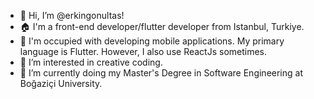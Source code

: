 - 👋 Hi, I’m @erkingonultas!
- 🏠 I'm a front-end developer/flutter developer  from Istanbul, Turkiye.
- 📜 I'm occupied with developing mobile applications. My primary language is Flutter. However, I also use ReactJs sometimes.
- 👀 I’m interested in creative coding.
- 🌱 I’m currently doing my Master's Degree in Software Engineering at Boğaziçi University.

<!---
erkingonultas/erkingonultas is a ✨ special ✨ repository because its `README.md` (this file) appears on your GitHub profile.
You can click the Preview link to take a look at your changes.
--->
